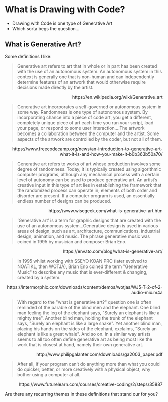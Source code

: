 # What is Drawing with Code?

- Drawing with Code is one type of Generative Art
- Which sorta begs the question...

## What is Generative Art?

Some definitions I like:

> Generative art refers to art that in whole or in part has been created with the use of an autonomous system. An autonomous system in this context is generally one that is non-human and can independently determine features of an artwork that would otherwise require decisions made directly by the artist.

<div style='text-align: right'><p>https://en.wikipedia.org/wiki/Generative_art</p></div>

> Generative art incorporates a self-governed or autonomous system in some way. Randomness is one type of autonomous system. By incorporating chance into a piece of code art, you get a different, completely unique piece of art each time you run your script, load your page, or respond to some user interaction....The artwork becomes a collaboration between the computer and the artist. Some aspects of the artwork are controlled by the coder, but not all of them.

<div style='text-align: right'><p>https://www.freecodecamp.org/news/an-introduction-to-generative-art-what-it-is-and-how-you-make-it-b0b363b50a70/</p></div>

> Generative art refers to works of art whose production involves some degree of randomness. Today, it is typically created using algorithmic computer programs, although any mechanical process with a certain level of autonomy can be used to produce generative art. An artist’s creative input in this type of art lies in establishing the framework that the randomized process can operate in; elements of both order and disorder are present. If a computer program is used, an essentially endless number of designs can be produced.

<div style='text-align: right'><p>https://www.wisegeek.com/what-is-generative-art.htm</p></div>

> ‘Generative art’ is a term for graphic designs that are created with the use of an autonomous system...Generative design is used in various areas of design, such as art, architecture, communications, industrial design, animation, and music. The phrase generative music was coined in 1995 by musician and composer Brian Eno.

<div style='text-align: right'><p>https://envato.com/blog/what-is-generative-art/</p></div>

> In 1995 whilst working with SSEYO KOAN PRO (later evolved to NOATIKL, then WOTJA), Brian Eno coined the term "Generative Music" to describe any music that is ever-different & changing, created by a system.

<div style='text-align: right'><p>https://intermorphic.com/downloads/content/demos/wotjas/WJ5-T-2-of-2-audio-mix.m4a</p></div>

> With regard to the "what is generative art?" question one is often reminded of the parable of the blind men and the elephant.  One blind man feeling the leg of the elephant says, "Surely an elephant is like a mighty tree".  Another blind man, holding the trunk of the elephant says, "Surely an elephant is like a large snake".  Yet another blind man, placing his hands on the sides of the elephant, exclaims, "Surely an elephant is like a great whale".  And so on.  In a similar way artists seems to all too often define generative art as being most like the work that is closest at hand, namely their own generative art.

<div style='text-align: right'><p>http://www.philipgalanter.com/downloads/ga2003_paper.pdf</div>

> After all, if your program can’t do anything more than what you could do quicker, better, or more creatively with a physical object, why bother using a computer at all.

<div style='text-align: right'><p>https://www.futurelearn.com/courses/creative-coding/2/steps/35887</div>

Are there any recurring themes in these definitions that stand our for you?
